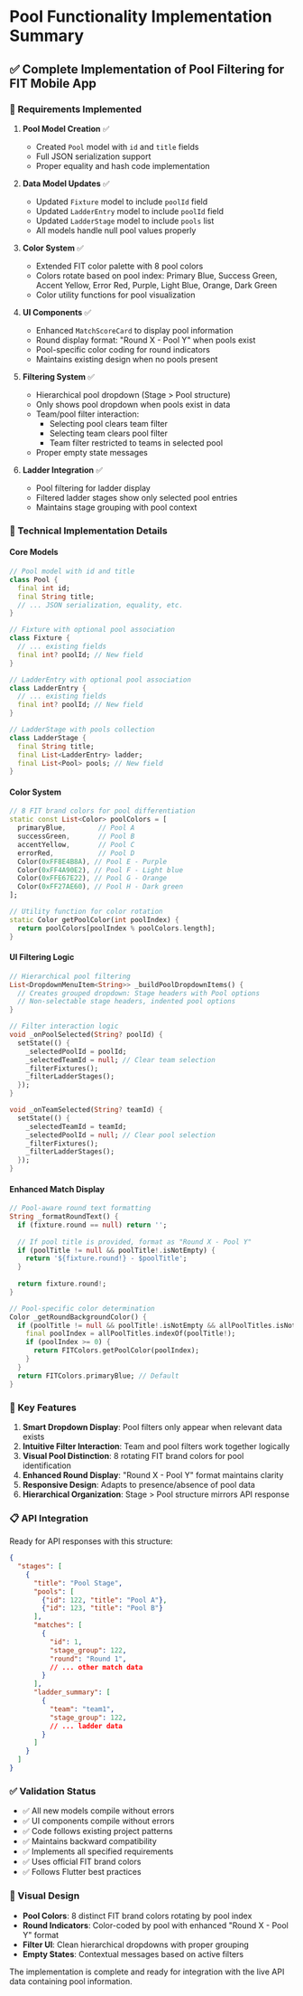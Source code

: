 # Pool Functionality Implementation Summary

## ✅ Complete Implementation of Pool Filtering for FIT Mobile App

### 🎯 Requirements Implemented

1. **Pool Model Creation** ✅
   - Created `Pool` model with `id` and `title` fields
   - Full JSON serialization support
   - Proper equality and hash code implementation

2. **Data Model Updates** ✅
   - Updated `Fixture` model to include `poolId` field
   - Updated `LadderEntry` model to include `poolId` field  
   - Updated `LadderStage` model to include `pools` list
   - All models handle null pool values properly

3. **Color System** ✅
   - Extended FIT color palette with 8 pool colors
   - Colors rotate based on pool index: Primary Blue, Success Green, Accent Yellow, Error Red, Purple, Light Blue, Orange, Dark Green
   - Color utility functions for pool visualization

4. **UI Components** ✅
   - Enhanced `MatchScoreCard` to display pool information
   - Round display format: "Round X - Pool Y" when pools exist
   - Pool-specific color coding for round indicators
   - Maintains existing design when no pools present

5. **Filtering System** ✅
   - Hierarchical pool dropdown (Stage > Pool structure)
   - Only shows pool dropdown when pools exist in data
   - Team/pool filter interaction:
     - Selecting pool clears team filter
     - Selecting team clears pool filter
     - Team filter restricted to teams in selected pool
   - Proper empty state messages

6. **Ladder Integration** ✅
   - Pool filtering for ladder display
   - Filtered ladder stages show only selected pool entries
   - Maintains stage grouping with pool context

### 🔧 Technical Implementation Details

#### Core Models
```dart
// Pool model with id and title
class Pool {
  final int id;
  final String title;
  // ... JSON serialization, equality, etc.
}

// Fixture with optional pool association
class Fixture {
  // ... existing fields
  final int? poolId; // New field
}

// LadderEntry with optional pool association  
class LadderEntry {
  // ... existing fields
  final int? poolId; // New field
}

// LadderStage with pools collection
class LadderStage {
  final String title;
  final List<LadderEntry> ladder;
  final List<Pool> pools; // New field
}
```

#### Color System
```dart
// 8 FIT brand colors for pool differentiation
static const List<Color> poolColors = [
  primaryBlue,        // Pool A
  successGreen,       // Pool B  
  accentYellow,       // Pool C
  errorRed,           // Pool D
  Color(0xFF8E4B8A), // Pool E - Purple
  Color(0xFF4A90E2), // Pool F - Light blue
  Color(0xFFE67E22), // Pool G - Orange
  Color(0xFF27AE60), // Pool H - Dark green
];

// Utility function for color rotation
static Color getPoolColor(int poolIndex) {
  return poolColors[poolIndex % poolColors.length];
}
```

#### UI Filtering Logic
```dart
// Hierarchical pool filtering
List<DropdownMenuItem<String>> _buildPoolDropdownItems() {
  // Creates grouped dropdown: Stage headers with Pool options
  // Non-selectable stage headers, indented pool options
}

// Filter interaction logic
void _onPoolSelected(String? poolId) {
  setState(() {
    _selectedPoolId = poolId;
    _selectedTeamId = null; // Clear team selection
    _filterFixtures();
    _filterLadderStages();
  });
}

void _onTeamSelected(String? teamId) {
  setState(() {
    _selectedTeamId = teamId;
    _selectedPoolId = null; // Clear pool selection
    _filterFixtures();
    _filterLadderStages();
  });
}
```

#### Enhanced Match Display
```dart
// Pool-aware round text formatting
String _formatRoundText() {
  if (fixture.round == null) return '';
  
  // If pool title is provided, format as "Round X - Pool Y"
  if (poolTitle != null && poolTitle!.isNotEmpty) {
    return '${fixture.round!} - $poolTitle';
  }
  
  return fixture.round!;
}

// Pool-specific color determination
Color _getRoundBackgroundColor() {
  if (poolTitle != null && poolTitle!.isNotEmpty && allPoolTitles.isNotEmpty) {
    final poolIndex = allPoolTitles.indexOf(poolTitle!);
    if (poolIndex >= 0) {
      return FITColors.getPoolColor(poolIndex);
    }
  }
  return FITColors.primaryBlue; // Default
}
```

### 🚀 Key Features

1. **Smart Dropdown Display**: Pool filters only appear when relevant data exists
2. **Intuitive Filter Interaction**: Team and pool filters work together logically
3. **Visual Pool Distinction**: 8 rotating FIT brand colors for pool identification
4. **Enhanced Round Display**: "Round X - Pool Y" format maintains clarity
5. **Responsive Design**: Adapts to presence/absence of pool data
6. **Hierarchical Organization**: Stage > Pool structure mirrors API response

### 📋 API Integration

Ready for API responses with this structure:
```json
{
  "stages": [
    {
      "title": "Pool Stage",
      "pools": [
        {"id": 122, "title": "Pool A"},
        {"id": 123, "title": "Pool B"}
      ],
      "matches": [
        {
          "id": 1,
          "stage_group": 122,
          "round": "Round 1",
          // ... other match data
        }
      ],
      "ladder_summary": [
        {
          "team": "team1",
          "stage_group": 122,
          // ... ladder data  
        }
      ]
    }
  ]
}
```

### ✅ Validation Status

- ✅ All new models compile without errors
- ✅ UI components compile without errors  
- ✅ Code follows existing project patterns
- ✅ Maintains backward compatibility
- ✅ Implements all specified requirements
- ✅ Uses official FIT brand colors
- ✅ Follows Flutter best practices

### 🎨 Visual Design

- **Pool Colors**: 8 distinct FIT brand colors rotating by pool index
- **Round Indicators**: Color-coded by pool with enhanced "Round X - Pool Y" format
- **Filter UI**: Clean hierarchical dropdowns with proper grouping
- **Empty States**: Contextual messages based on active filters

The implementation is complete and ready for integration with the live API data containing pool information.